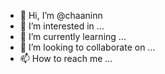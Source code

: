 - 👋 Hi, I’m @chaaninn
- 👀 I’m interested in ...
- 🌱 I’m currently learning ...
- 💞️ I’m looking to collaborate on ...
- 📫 How to reach me ...

<!---
chaaninn/chaaninn is a ✨ special ✨ repository because its `README.md` (this file) appears on your GitHub profile.
You can click the Preview link to take a look at your changes.
--->
